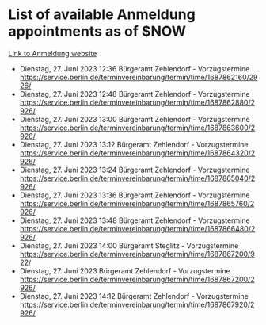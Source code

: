 # List of available Anmeldung appointments as of $NOW
[Link to Anmeldung website](https://service.berlin.de/terminvereinbarung/termin/tag.php?termin=1&anliegen[]=120686&dienstleisterlist=122210,122217,327316,122219,327312,122227,327314,122231,327346,122243,327348,122254,122252,329742,122260,329745,122262,329748,122271,327278,122273,327274,122277,327276,330436,122280,327294,122282,327290,122284,327292,122291,327270,122285,327266,122286,327264,122296,327268,150230,329760,122297,327286,122294,327284,122312,329763,122314,329775,122304,327330,122311,327334,122309,327332,317869,122281,327352,122279,329772,122283,122276,327324,122274,327326,122267,329766,122246,327318,122251,327320,122257,327322,122208,327298,122226,327300&herkunft=http%3A%2F%2Fservice.berlin.de%2Fdienstleistung%2F120686%2F)
- Dienstag, 27. Juni 2023 12:36 Bürgeramt Zehlendorf - Vorzugstermine https://service.berlin.de/terminvereinbarung/termin/time/1687862160/2926/
- Dienstag, 27. Juni 2023 12:48 Bürgeramt Zehlendorf - Vorzugstermine https://service.berlin.de/terminvereinbarung/termin/time/1687862880/2926/
- Dienstag, 27. Juni 2023 13:00 Bürgeramt Zehlendorf - Vorzugstermine https://service.berlin.de/terminvereinbarung/termin/time/1687863600/2926/
- Dienstag, 27. Juni 2023 13:12 Bürgeramt Zehlendorf - Vorzugstermine https://service.berlin.de/terminvereinbarung/termin/time/1687864320/2926/
- Dienstag, 27. Juni 2023 13:24 Bürgeramt Zehlendorf - Vorzugstermine https://service.berlin.de/terminvereinbarung/termin/time/1687865040/2926/
- Dienstag, 27. Juni 2023 13:36 Bürgeramt Zehlendorf - Vorzugstermine https://service.berlin.de/terminvereinbarung/termin/time/1687865760/2926/
- Dienstag, 27. Juni 2023 13:48 Bürgeramt Zehlendorf - Vorzugstermine https://service.berlin.de/terminvereinbarung/termin/time/1687866480/2926/
- Dienstag, 27. Juni 2023 14:00 Bürgeramt Steglitz - Vorzugstermine https://service.berlin.de/terminvereinbarung/termin/time/1687867200/922/
- Dienstag, 27. Juni 2023  Bürgeramt Zehlendorf - Vorzugstermine https://service.berlin.de/terminvereinbarung/termin/time/1687867200/2926/
- Dienstag, 27. Juni 2023 14:12 Bürgeramt Zehlendorf - Vorzugstermine https://service.berlin.de/terminvereinbarung/termin/time/1687867920/2926/
